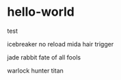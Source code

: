 # hello-world
test

icebreaker no reload
mida hair trigger

jade rabbit fate of all fools

warlock hunter titan

